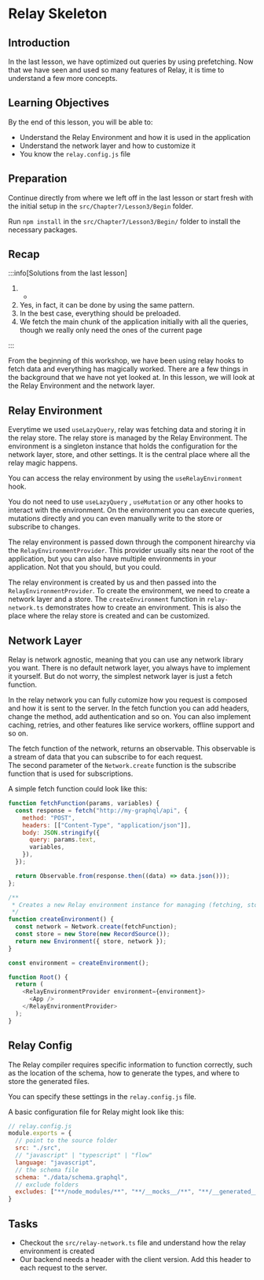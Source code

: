 # Relay Skeleton

## Introduction
In the last lesson, we have optimized out queries by using prefetching. Now that we have seen and used so many features of Relay, it is time to understand a few more concepts.

## Learning Objectives
By the end of this lesson, you will be able to:
- Understand the Relay Environment and how it is used in the application
- Understand the network layer and how to customize it
- You know the `relay.config.js` file

## Preparation

Continue directly from where we left off in the last lesson or start fresh with the initial setup in the `src/Chapter7/Lesson3/Begin` folder.

Run `npm install` in the `src/Chapter7/Lesson3/Begin/` folder to install the necessary packages.


## Recap

:::info[Solutions from the last lesson]

1. -
2. Yes, in fact, it can be done by using the same pattern. 
3. In the best case, everything should be preloaded. 
4. We fetch the main chunk of the application initially with all the queries, though we really only need the ones of the current page

:::

From the beginning of this workshop, we have been using relay hooks to fetch data and everything has magically worked.
There are a few things in the background that we have not yet looked at. In this lesson, we will look at the Relay Environment and the network layer.

## Relay Environment
Everytime we used `useLazyQuery`, relay was fetching data and storing it in the relay store. 
The relay store is managed by the Relay Environment. The environment is a singleton instance that holds the configuration for the network layer, store, and other settings. 
It is the central place where all the relay magic happens.

You can access the relay environment by using the `useRelayEnvironment` hook.

You do not need to use `useLazyQuery` , `useMutation` or any other hooks to interact with the environment.
On the environment you can execute queries, mutations directly and you can even manually write to the store or subscribe to changes.

The relay environment is passed down through the component hirearchy via the `RelayEnvironmentProvider`. 
This provider usually sits near the root of the application, but you can also have multiple environments in your application. Not that you should, but you could.

The relay environment is created by us and then passed into the `RelayEnvironmentProvider`. To create the environment, we need to create a network layer and a store. The `createEnvironment` function in `relay-network.ts` demonstrates how to create an environment. This is also the place where the relay store is created and can be customized.

## Network Layer
Relay is network agnostic, meaning that you can use any network library you want. 
There is no default network layer, you always have to implement it yourself.
But do not worry, the simplest network layer is just a fetch function. 

In the relay network you can fully cutomize how you request is composed and how it is sent to the server. 
In the fetch function you can add headers, change the method, add authentication and so on. 
You can also implement caching, retries, and other features like service workers, offline support and so on.

The fetch function of the network, returns an observable.  This observable is a stream of data that you can subscribe to for each request.  
The second parameter of the `Network.create` function is the subscribe function that is used for subscriptions.

A simple fetch function could look like this:

```js
function fetchFunction(params, variables) {
  const response = fetch("http://my-graphql/api", {
    method: "POST",
    headers: [["Content-Type", "application/json"]],
    body: JSON.stringify({
      query: params.text,
      variables,
    }),
  });

  return Observable.from(response.then((data) => data.json()));
};

/**
 * Creates a new Relay environment instance for managing (fetching, storing) GraphQL data.
 */
function createEnvironment() {
  const network = Network.create(fetchFunction);
  const store = new Store(new RecordSource());
  return new Environment({ store, network });
}

const environment = createEnvironment();

function Root() {
  return (
    <RelayEnvironmentProvider environment={environment}>
      <App />
    </RelayEnvironmentProvider>
  );
}
```

## Relay Config
The Relay compiler requires specific information to function correctly, such as the location of the schema, how to generate the types, and where to store the generated files.

You can specify these settings in the `relay.config.js` file.

A basic configuration file for Relay might look like this:

```js
// relay.config.js
module.exports = {
  // point to the source folder
  src: "./src", 
  // "javascript" | "typescript" | "flow"
  language: "javascript", 
  // the schema file
  schema: "./data/schema.graphql", 
  // exclude folders
  excludes: ["**/node_modules/**", "**/__mocks__/**", "**/__generated__/**"], 
}
```

## Tasks
- Checkout the `src/relay-network.ts` file and understand how the relay environment is created
- Our backend needs a header with the client version. Add this header to each request to the server.




